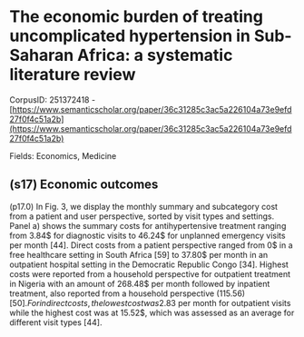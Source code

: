 # The economic burden of treating uncomplicated hypertension in Sub-Saharan Africa: a systematic literature review

CorpusID: 251372418 - [https://www.semanticscholar.org/paper/36c31285c3ac5a226104a73e9efd27f0f4c51a2b](https://www.semanticscholar.org/paper/36c31285c3ac5a226104a73e9efd27f0f4c51a2b)

Fields: Economics, Medicine

## (s17) Economic outcomes
(p17.0) In Fig. 3, we display the monthly summary and subcategory cost from a patient and user perspective, sorted by visit types and settings. Panel a) shows the summary costs for antihypertensive treatment ranging from 3.84$ for diagnostic visits to 46.24$ for unplanned emergency visits per month [44]. Direct costs from a patient perspective ranged from 0$ in a free healthcare setting in South Africa [59] to 37.80$ per month in an outpatient hospital setting in the Democratic Republic Congo [34]. Highest costs were reported from a household perspective for outpatient treatment in Nigeria with an amount of 268.48$ per month followed by inpatient treatment, also reported from a household perspective (115.56$) [50]. For indirect costs, the lowest cost was 2.83$ per month for outpatient visits while the highest cost was at 15.52$, which was assessed as an average for different visit types [44].
